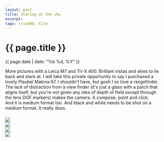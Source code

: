 ```yaml
---
layout: post
title: Staring at the sky
excerpt: 
tags: trix400, film
---
```



{{ page.title }}
================
<div class="pdate"> {{ page.date | date: "%b %d, %Y" }} </div>


<div class="row">

<div class="col-xs-12">
<p>
More pictures with a Leica M7 and Tri-X 400. Brilliant vistas and skies to lie back and stare at. I will take this private opportunity
to say  I purchased a lovely Plaubel Makina 67. I shouldn't have, but gosh I so love a rangefinder. 
The lack of distraction from a view finder (it's just a glass
with a patch that aligns itself, but you're not given any idea of depth of field except through the lens DOF markers) 
makes the camera. A compose, point and click.
<br/> 
And it is medium format too. And black and white needs to be shot on a medium format. It really does.
</p>


	
<div id="demo6" class="flex-images" style="padding-top:0.5em;">

<div class="item" data-w="900" data-h="579">
	<div class="img"><a href="{{ site.url }}/images/photos/slow/t-abAA004.jpg"><img src="{{ site.url }}/images/blank.gif" data-src="{{ site.url }}/images/photos/slow/st-bord-abAA004.jpg"></a></div>
</div>
<div class="item" data-w="625" data-h="900">
	<div class="img"><a href="{{ site.url }}/images/photos/slow/t-abAA001.jpg"><img src="{{ site.url }}/images/blank.gif" data-src="{{ site.url }}/images/photos/slow/st-bord-abAA001.jpg"></a></div>
</div>
<div class="item" data-w="625" data-h="900">
	<div class="img"><a href="{{ site.url }}/images/photos/slow/t-1v.jpg"><img src="{{ site.url }}/images/blank.gif" data-src="{{ site.url }}/images/photos/slow/st-bord-1v.jpg"></a></div>
</div>
<div class="item" data-w="900" data-h="579">
	<div class="img"><a href="{{ site.url }}/images/photos/slow/t-3h.jpg"><img src="{{ site.url }}/images/blank.gif" data-src="{{ site.url }}/images/photos/slow/st-bord-3h.jpg"></a></div>
</div>

</div>

<script>
$('#demo6').flexImages({ rowHeight:900 , truncate: 0});
</script>


</div>

</div>

